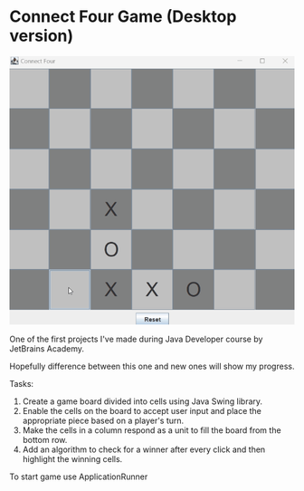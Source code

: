 # Connect Four Game (Desktop version)
![](connect4.gif)

One of the first projects I've made during Java Developer course by JetBrains Academy.

Hopefully difference between this one and new ones will show my progress. 

Tasks:
1. Create a game board divided into cells using Java Swing library.
2. Enable the cells on the board to accept user input and place the appropriate piece based on a player's turn.
3. Make the cells in a column respond as a unit to fill the board from the bottom row.
4. Add an algorithm to check for a winner after every click and then highlight the winning cells.

To start game use ApplicationRunner
